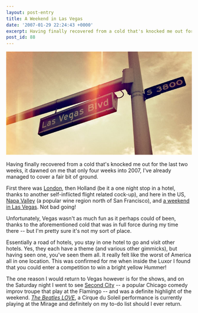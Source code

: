 ```yaml
---
layout: post-entry
title: A Weekend in Las Vegas
date: '2007-01-29 22:24:43 +0000'
excerpt: Having finally recovered from a cold that's knocked me out for the last two weeks, it dawned on me that only four weeks into 2007, I've already managed to cover a fair bit of ground.
post_id: 88
---
```

![Las Vegas Boulevard](/assets/2007/01/las_vegas.jpg)

Having finally recovered from a cold that's knocked me out for the last two weeks, it dawned on me that only four weeks into 2007, I've already managed to cover a fair bit of ground.

First there was [London][1], then Holland (be it a one night stop in a hotel, thanks to another self-inflicted flight related cock-up), and here in the US, [Napa Valley][2] (a popular wine region north of San Francisco), and [a weekend in Las Vegas][3]. Not bad going!

Unfortunately, Vegas wasn't as much fun as it perhaps could of been, thanks to the aforementioned cold that was in full force during my time there -- but I'm pretty sure it's not my sort of place.

Essentially a road of hotels, you stay in one hotel to go and visit other hotels. Yes, they each have a theme (and various other gimmicks), but having seen one, you've seen them all. It really felt like the worst of America all in one location. This was confirmed for me when inside the Luxor I found that you could enter a competition to win a bright yellow Hummer!

The one reason I would return to Vegas however is for the shows, and on the Saturday night I went to see [Second City][5] -- a popular Chicago comedy improv troupe that play at the Flamingo -- and was a definite highlight of the weekend. <cite>[The Beatles LOVE][6]</cite>, a Cirque du Soleil performance is currently playing at the Mirage and definitely on my to-do list should I ever return.

[1]: http://flickr.com/photos/paulrobertlloyd/sets/72157622618039377/
[2]: http://flickr.com/photos/paulrobertlloyd/sets/72157622618265417/
[3]: http://flickr.com/photos/paulrobertlloyd/sets/72157622618472843/
[5]: http://www.secondcity.com/?id=theatres/lasvegas
[6]: http://www.mirage.com/entertainment/entertainment_cirque_du_soleil.aspx